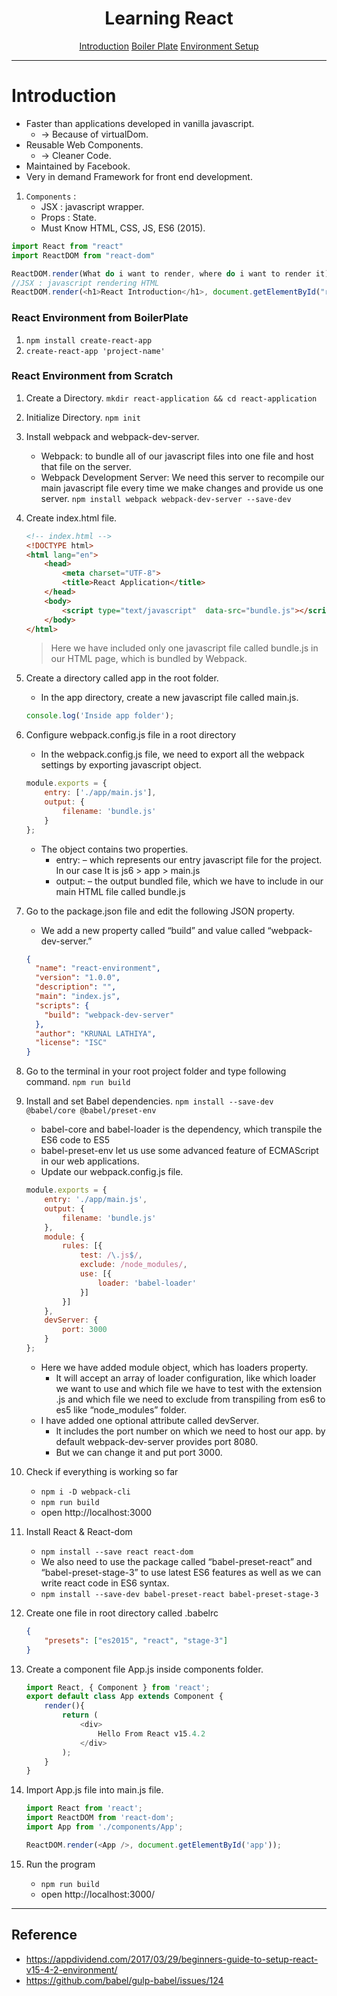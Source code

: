 <p align="center">
  <h1 align="center">Learning React</h1>
</p>


<p align="center">
  <a href="#introduction">Introduction</a>
  <a href="#introduction">Boiler Plate</a>
  <a href="#introduction">Environment Setup</a>
</p>

***

# Introduction
* Faster than applications developed in vanilla javascript.
	* -> Because of virtualDom.
* Reusable Web Components.
	* -> Cleaner Code.
* Maintained by Facebook.
* Very in demand Framework for front end development.

1. `Components` : 
	* JSX : javascript wrapper.
	* Props : State.
	* Must Know HTML, CSS, JS, ES6 (2015).
	
```javascript
import React from "react"
import ReactDOM from "react-dom"

ReactDOM.render(What do i want to render, where do i want to render it)
//JSX : javascript rendering HTML
ReactDOM.render(<h1>React Introduction</h1>, document.getElementById("root"))

```
### React Environment from BoilerPlate
1. `npm install create-react-app`
2. `create-react-app 'project-name'`

### React Environment from Scratch
1. Create a Directory.
    `mkdir react-application && cd react-application`
2. Initialize Directory.
    `npm init`
3. Install webpack and webpack-dev-server.
    * Webpack: to bundle all of our javascript files into one file and host that file on the server.
    * Webpack Development Server: We need this server to recompile our main javascript file every time we make changes and provide us one server.
    `npm install webpack webpack-dev-server --save-dev`
4. Create index.html file.
    ```HTML
    <!-- index.html -->
    <!DOCTYPE html>
    <html lang="en">
        <head>
            <meta charset="UTF-8">
            <title>React Application</title>
        </head>
        <body>
            <script type="text/javascript"  data-src="bundle.js"></script>
        </body>
    </html>
    ```
    > Here we have included only one javascript file called bundle.js in our HTML page, which is bundled by Webpack.
5. Create a directory called app in the root folder.
    * In the app directory, create a new javascript file called main.js.
    ```javaScript
    console.log('Inside app folder');
    ```
6. Configure webpack.config.js file in a root directory
    * In the webpack.config.js file, we need to export all the webpack settings by exporting javascript object.
    ```javaScript
    module.exports = {
        entry: ['./app/main.js'],
        output: {
            filename: 'bundle.js'
        }
    };
    ```
    * The object contains two properties.
        * entry: – which represents our entry javascript file for the project. In our case It is  js6 > app > main.js
        * output: – the output bundled file, which we have to include in our main HTML file called bundle.js
7. Go to the package.json file and edit the following JSON property.
    * We add a new property  called “build” and value called “webpack-dev-server.”
    ```JSON
    {
      "name": "react-environment",
      "version": "1.0.0",
      "description": "",
      "main": "index.js",
      "scripts": {
        "build": "webpack-dev-server"
      },
      "author": "KRUNAL LATHIYA",
      "license": "ISC"
    }
    ```
8. Go to the terminal in your root project folder and type following command.
    `npm run build`
9.  Install and set Babel dependencies.
    `npm install --save-dev @babel/core @babel/preset-env`
    * babel-core and babel-loader is the dependency, which transpile the ES6 code to ES5
    * babel-preset-env let us use some advanced feature of ECMAScript in our web applications.
    * Update our webpack.config.js file.
    ```javascript
    module.exports = {
        entry: './app/main.js',
        output: {
            filename: 'bundle.js'
        },
        module: {
            rules: [{
                test: /\.js$/,
                exclude: /node_modules/,
                use: [{
                    loader: 'babel-loader'
                }]
            }]
        },
        devServer: {
            port: 3000
        }
    };
    ```
    * Here we have added module object, which has loaders property.
        * It will accept an array of loader configuration, like which loader we want to use and which file we have to test with the extension .js and which file we need to exclude from transpiling from es6 to es5 like “node_modules” folder.
    * I have added one optional attribute called devServer.
        * It includes the port number on which we need to host our app. by default webpack-dev-server provides port 8080.
        * But we can change it and put port 3000.
    
10. Check if everything is working so far
    * `npm i -D webpack-cli`
    * `npm run build`
    * open http://localhost:3000
    
11. Install React & React-dom
    * `npm install --save react react-dom`
    * We also need to use the package called “babel-preset-react” and “babel-preset-stage-3” to use latest ES6 features as well as we can write react code in ES6 syntax.
    * `npm install --save-dev babel-preset-react babel-preset-stage-3`

12. Create one file in root directory called .babelrc
    ```JSON
    {
        "presets": ["es2015", "react", "stage-3"]
    }
    ```
13. Create a component file App.js inside components folder.
    ```javascript
    import React, { Component } from 'react';
    export default class App extends Component {
        render(){
            return (
                <div>
                    Hello From React v15.4.2
                </div>
            );
        }
    }
    ```
14. Import App.js file into main.js file.
    ```javascript
    import React from 'react';
    import ReactDOM from 'react-dom';
    import App from './components/App';

    ReactDOM.render(<App />, document.getElementById('app'));
    ```
15. Run the program
    * `npm run build`
    * open  http://localhost:3000/
    
***
## Reference
* https://appdividend.com/2017/03/29/beginners-guide-to-setup-react-v15-4-2-environment/
* https://github.com/babel/gulp-babel/issues/124